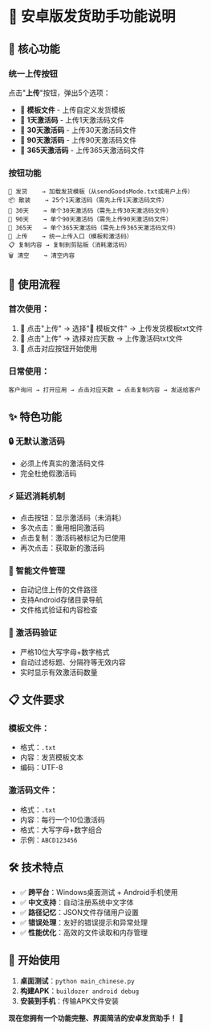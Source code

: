 # 📱 安卓版发货助手功能说明

## 🎯 **核心功能**

### **统一上传按钮**
点击"**上传**"按钮，弹出5个选项：
- 📄 **模板文件** - 上传自定义发货模板
- 🎯 **1天激活码** - 上传1天激活码文件
- 🎯 **30天激活码** - 上传30天激活码文件  
- 🎯 **90天激活码** - 上传90天激活码文件
- 🎯 **365天激活码** - 上传365天激活码文件

### **按钮功能**
```
🎯 发货    → 加载发货模板（从sendGoodsMode.txt或用户上传）
📦 散装    → 25个1天激活码（需先上传1天激活码文件）
🎯 30天    → 单个30天激活码（需先上传30天激活码文件）
🎯 90天    → 单个90天激活码（需先上传90天激活码文件）
🎯 365天   → 单个365天激活码（需先上传365天激活码文件）
📁 上传    → 统一上传入口（模板和激活码）
📋 复制内容 → 复制到剪贴板（消耗激活码）
🗑️ 清空    → 清空内容
```

## 🚀 **使用流程**

### **首次使用**：
1. 📁 点击"上传" → 选择"📄 模板文件" → 上传发货模板txt文件
2. 📁 点击"上传" → 选择对应天数 → 上传激活码txt文件
3. 🎯 点击对应按钮开始使用

### **日常使用**：
```
客户询问 → 打开应用 → 点击对应天数 → 点击复制内容 → 发送给客户
```

## ✨ **特色功能**

### **🔒 无默认激活码**
- 必须上传真实的激活码文件
- 完全杜绝假激活码

### **⚡ 延迟消耗机制**
- 点击按钮：显示激活码（未消耗）
- 多次点击：重用相同激活码
- 点击复制：激活码被标记为已使用
- 再次点击：获取新的激活码

### **📂 智能文件管理**
- 自动记住上传的文件路径
- 支持Android存储目录导航
- 文件格式验证和内容检查

### **🎯 激活码验证**
- 严格10位大写字母+数字格式
- 自动过滤标题、分隔符等无效内容
- 实时显示有效激活码数量

## 📋 **文件要求**

### **模板文件**：
- 格式：`.txt`
- 内容：发货模板文本
- 编码：UTF-8

### **激活码文件**：
- 格式：`.txt`
- 内容：每行一个10位激活码
- 格式：大写字母+数字组合
- 示例：`ABCD123456`

## 🛠️ **技术特点**

- ✅ **跨平台**：Windows桌面测试 + Android手机使用
- ✅ **中文支持**：自动注册系统中文字体
- ✅ **路径记忆**：JSON文件存储用户设置
- ✅ **错误处理**：友好的错误提示和异常处理
- ✅ **性能优化**：高效的文件读取和内存管理

## 🎉 **开始使用**

1. **桌面测试**：`python main_chinese.py`
2. **构建APK**：`buildozer android debug`
3. **安装到手机**：传输APK文件安装

**现在您拥有一个功能完整、界面简洁的安卓发货助手！** 🚀
